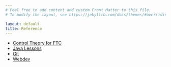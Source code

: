 ```yaml
---
# Feel free to add content and custom Front Matter to this file.
# To modify the layout, see https://jekyllrb.com/docs/themes/#overriding-theme-defaults

layout: default
title: Reference
---
```


 - [Control Theory for FTC](ftc)
 - [Java Lessons](java)
 - [Git](git.html)
 - [Webdev](web.html)
